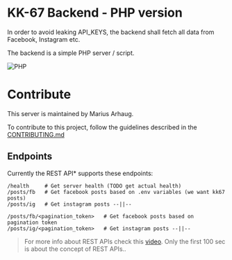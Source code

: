 # KK-67 Backend - PHP version

In order to avoid leaking API_KEYS, the backend shall fetch all data from Facebook, Instagram etc.

The backend is a simple PHP server / script.

![PHP](https://img.shields.io/badge/php-%23777BB4.svg?style=for-the-badge&logo=php&logoColor=white)

# Contribute

This server is maintained by Marius Arhaug.

To contribute to this project, follow the guidelines described in the [CONTRIBUTING.md](./CONTRIBUTING.md)

## Endpoints

Currently the REST API\* supports these endpoints:

```
/health     # Get server health (TODO get actual health)
/posts/fb   # Get facebook posts based on .env variables (we want kk67 posts)
/posts/ig   # Get instagram posts --||--

/posts/fb/<pagination_token>   # Get facebook posts based on pagination token
/posts/ig/<pagination_token>   # Get instagram posts --||--
```

> For more info about REST APIs check this [video](https://www.youtube.com/watch?v=-MTSQjw5DrM&t=377s&ab_channel=Fireship).
> Only the first 100 sec is about the concept of REST APIs..
